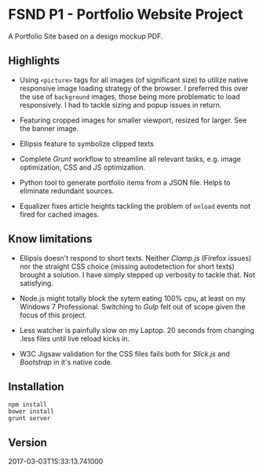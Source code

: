 # FSND P1 - Portfolio Website Project

A Portfolio Site based on a design mockup PDF.

## Highlights

* Using `<picture>` tags for all images (of significant size) to utilize
native responsive image loading strategy of the browser. I preferred this over
the use of `background` images, those being more problematic to load responsively.
I had to tackle sizing and popup issues in return.

* Featuring cropped images for smaller viewport, resized for larger. See the
banner image.

* Ellipsis feature to symbolize clipped texts

* Complete *Grunt* workflow to streamline all relevant tasks, e.g. image
optimization, CSS and JS optimization.

* Python tool to generate portfolio items from a JSON file. Helps to eliminate
redundant sources.

* Equalizer fixes article heights tackling the problem of `onload` events
not fired for cached images.

## Know limitations

* Ellipsis doesn't respond to short texts. Neither *Clamp.js* (Firefox issues) nor
the straight CSS choice (missing autodetection for short texts) brought a solution.
I have simply stepped up verbosity to tackle that. Not satisfying.

* Node.js might totally block the sytem eating 100% cpu, at least on my
Windows 7 Professional. Switching to *Gulp* felt out of scope given the focus
of this project.

* Less watcher is painfully slow on my Laptop. 20 seconds from changing .less
files until live reload kicks in.

* W3C Jigsaw validation for the CSS files fails both for *Slick.js* and *Bootstrap*
in it's native code.

## Installation

```
npm install
bower install
grunt server
```

## Version

2017-03-03T15:33:13.741000